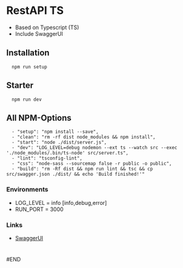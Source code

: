 # RestAPI TS

- Based on Typescript (TS)
- Include SwaggerUI

## Installation
```
  npm run setup
```

## Starter
```
  npm run dev
```
## All NPM-Options
```
  - "setup": "npm install --save",
  - "clean": "rm -rf dist node_modules && npm install",
  - "start": "node ./dist/server.js",
  - "dev": "LOG_LEVEL=debug nodemon --ext ts --watch src --exec './node_modules/.bin/ts-node' src/server.ts",
  - "lint": "tsconfig-lint",
  - "css": "node-sass --sourcemap false -r public -o public",
  - "build": "rm -Rf dist && npm run lint && tsc && cp src/swagger.json ./dist/ && echo 'Build finished!'"
```

### Environments
  - LOG_LEVEL = info [info,debug,error]
  - RUN_PORT = 3000

### Links
- [SwaggerUI](https://swagger.io/)
#
#END
